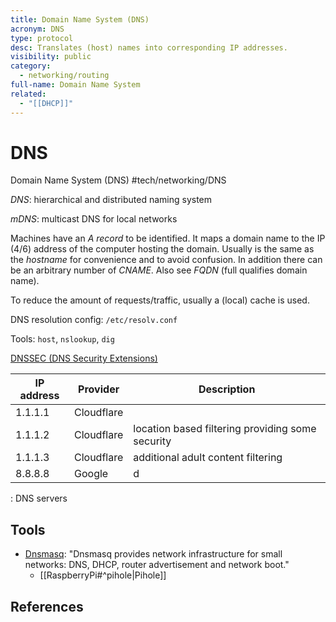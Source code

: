 ```yaml
---
title: Domain Name System (DNS)
acronym: DNS
type: protocol
desc: Translates (host) names into corresponding IP addresses.
visibility: public
category:
  - networking/routing
full-name: Domain Name System
related:
  - "[[DHCP]]"
---
```

# DNS

Domain Name System (DNS) #tech/networking/DNS

*DNS*: hierarchical and distributed naming system

*mDNS*: multicast DNS for local networks

Machines have an _A record_ to be identified. It maps a domain name to the IP (4/6) address of the computer hosting the domain. Usually is the same as the _hostname_ for convenience and to avoid confusion. In addition there can be an arbitrary number of _CNAME_. Also see _FQDN_ (full qualifies domain name).

To reduce the amount of requests/traffic, usually a (local) cache is used.

DNS resolution config: `/etc/resolv.conf`

Tools: `host`, `nslookup`, `dig`

[DNSSEC (DNS Security Extensions)](https://www.icann.org/resources/pages/dnssec-what-is-it-why-important-2019-03-05-en)

IP address | Provider | Description
-|-|-
1.1.1.1 | Cloudflare |
1.1.1.2 | Cloudflare | location based filtering providing some security
1.1.1.3 | Cloudflare | additional adult content filtering
8.8.8.8 | Google | d
: DNS servers


## Tools

- [Dnsmasq]: "Dnsmasq provides network infrastructure for small networks: DNS, DHCP, router advertisement and network boot."
    - [[RaspberryPi#^pihole|Pihole]]

## References

[dnsmasq]: <https://dnsmasq.org/doc.html>